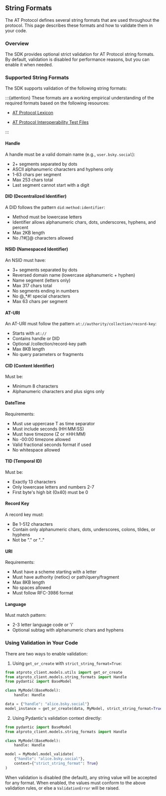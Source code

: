 ## String Formats

The AT Protocol defines several string formats that are used throughout the protocol. This page describes these formats and how to validate them in your code.

### Overview

The SDK provides optional strict validation for AT Protocol string formats. By default, validation is disabled for performance reasons, but you can enable it when needed.

### Supported String Formats

The SDK supports validation of the following string formats:

:::{attention}
These formats are a working empirical understanding of the required formats based on the following resources:

- [AT Protocol Lexicon](https://atproto.com/specs/lexicon)

- [AT Protocol Interoperability Test Files](https://github.com/bluesky-social/atproto/tree/main/interop-test-files/syntax)

:::


#### Handle
A handle must be a valid domain name (e.g., `user.bsky.social`):
- 2+ segments separated by dots
- ASCII alphanumeric characters and hyphens only
- 1-63 chars per segment
- Max 253 chars total
- Last segment cannot start with a digit

#### DID (Decentralized Identifier)
A DID follows the pattern `did:method:identifier`:
- Method must be lowercase letters
- Identifier allows alphanumeric chars, dots, underscores, hyphens, and percent
- Max 2KB length
- No /?#[]@ characters allowed

#### NSID (Namespaced Identifier)
An NSID must have:
- 3+ segments separated by dots
- Reversed domain name (lowercase alphanumeric + hyphen)
- Name segment (letters only)
- Max 317 chars total
- No segments ending in numbers
- No @_*#! special characters
- Max 63 chars per segment

#### AT-URI
An AT-URI must follow the pattern `at://authority/collection/record-key`:
- Starts with `at://`
- Contains handle or DID
- Optional /collection/record-key path
- Max 8KB length
- No query parameters or fragments

#### CID (Content Identifier)
Must be:
- Minimum 8 characters
- Alphanumeric characters and plus signs only

#### DateTime
Requirements:
- Must use uppercase T as time separator
- Must include seconds (HH:MM:SS)
- Must have timezone (Z or ±HH:MM)
- No -00:00 timezone allowed
- Valid fractional seconds format if used
- No whitespace allowed

#### TID (Temporal ID)
Must be:
- Exactly 13 characters
- Only lowercase letters and numbers 2-7
- First byte's high bit (0x40) must be 0

#### Record Key
A record key must:
- Be 1-512 characters
- Contain only alphanumeric chars, dots, underscores, colons, tildes, or hyphens
- Not be "." or ".."

#### URI
Requirements:
- Must have a scheme starting with a letter
- Must have authority (netloc) or path/query/fragment
- Max 8KB length
- No spaces allowed
- Must follow RFC-3986 format

#### Language
Must match pattern:
- 2-3 letter language code or 'i'
- Optional subtag with alphanumeric chars and hyphens

### Using Validation in Your Code

There are two ways to enable validation:

1. Using `get_or_create` with `strict_string_format=True`:

```python
from atproto_client.models.utils import get_or_create
from atproto_client.models.string_formats import Handle
from pydantic import BaseModel

class MyModel(BaseModel):
    handle: Handle

data = {"handle": "alice.bsky.social"}
model_instance = get_or_create(data, MyModel, strict_string_format=True)
```

2. Using Pydantic's validation context directly:

```python
from pydantic import BaseModel
from atproto_client.models.string_formats import Handle

class MyModel(BaseModel):
    handle: Handle

model = MyModel.model_validate(
    {"handle": "alice.bsky.social"},
    context={"strict_string_format": True}
)
```

When validation is disabled (the default), any string value will be accepted for any format. When enabled, the values must conform to the above validation rules, or else a `ValidationError` will be raised.
